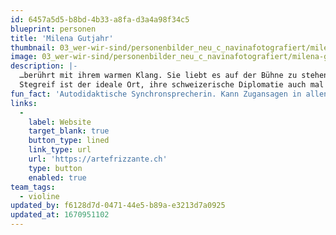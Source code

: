 ```yaml
---
id: 6457a5d5-b8bd-4b33-a8fa-d3a4a98f34c5
blueprint: personen
title: 'Milena Gutjahr'
thumbnail: 03_wer-wir-sind/personenbilder_neu_c_navinafotografiert/milena-gutjahr_(c)_navinafotografiert-3509-b.jpg
image: 03_wer-wir-sind/personenbilder_neu_c_navinafotografiert/milena-gutjahr_(c)_navinafotografiert-3509-b.jpg
description: |-
  …berührt mit ihrem warmen Klang. Sie liebt es auf der Bühne zu stehen und spontan und immer in Bewegung mit anderen Musiker*innen zu interagieren und zu improvisieren.  
  Stegreif ist der ideale Ort, ihre schweizerische Diplomatie auch mal mit einem gewagten  Standpunkt zu würzen. Neben der Musik ist sie leidenschaftliche Brotbäckerin, immer mit einem Zeichenbuch anzutreffen oder gerade in der Natur unterwegs.
fun_fact: 'Autodidaktische Synchronsprecherin. Kann Zugansagen in allen Sprachen wiedergeben.'
links:
  -
    label: Website
    target_blank: true
    button_type: lined
    link_type: url
    url: 'https://artefrizzante.ch'
    type: button
    enabled: true
team_tags:
  - violine
updated_by: f6128d7d-0471-44e5-b89a-e3213d7a0925
updated_at: 1670951102
---
```

